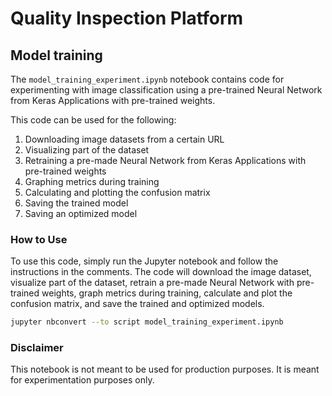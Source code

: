# Quality Inspection Platform

## Model training

The `model_training_experiment.ipynb` notebook contains code for experimenting with image classification using a pre-trained Neural Network from Keras Applications with pre-trained weights.

This code can be used for the following:

1. Downloading image datasets from a certain URL
2. Visualizing part of the dataset
3. Retraining a pre-made Neural Network from Keras Applications with pre-trained weights
4. Graphing metrics during training
5. Calculating and plotting the confusion matrix
6. Saving the trained model
7. Saving an optimized model

### How to Use

To use this code, simply run the Jupyter notebook and follow the instructions in the comments. The code will download the image dataset, visualize part of the dataset, retrain a pre-made Neural Network with pre-trained weights, graph metrics during training, calculate and plot the confusion matrix, and save the trained and optimized models.

```bash
jupyter nbconvert --to script model_training_experiment.ipynb
```

### Disclaimer

This notebook is not meant to be used for production purposes. It is meant for experimentation purposes only.
